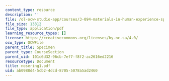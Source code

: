 ```yaml
---
content_type: resource
description: ''
file: /ol-ocw-studio-app/courses/3-094-materials-in-human-experience-spring-2004/ab0988d45cb24dcd87055078a5ad2460_nosering1.pdf
file_size: 13312
file_type: application/pdf
learning_resource_types: []
license: https://creativecommons.org/licenses/by-nc-sa/4.0/
ocw_type: OCWFile
parent_title: Specimen
parent_type: CourseSection
parent_uid: 101c6d32-96cb-7ef7-f8f2-ac2616ed2216
resourcetype: Document
title: nosering1.pdf
uid: ab0988d4-5cb2-4dcd-8705-5078a5ad2460
---
```

